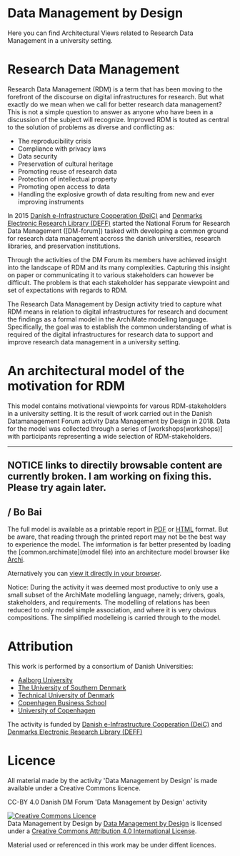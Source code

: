 # Data Management by Design

Here you can find Architectural Views related to Research Data Management in a university setting.

# Research Data Management
Research Data Management (RDM) is a term that has been moving to the forefront of the discourse on digital infrastructures for research. But what exactly do we mean when we call for better research data management? This is not a simple question to answer as anyone who have been in a discussion of the subject will recognize. Improved RDM is touted as central to the solution of problems as diverse and conflicting as:

 - The reproducibility crisis
 - Compliance with privacy laws
 - Data security
 - Preservation of cultural heritage
 - Promoting reuse of research data
 - Protection of intellectual property
 - Promoting open access to data
 - Handling the explosive growth of data resulting from new and ever improving instruments

In 2015 [Danish e-Infrastructure Cooperation (DeiC)](https://www.deic.dk/en ) and [Denmarks Electronic Research Library (DEFF)](https://www.deff.dk/english/) started the National Forum for Research Data Management ([DM-forum]) tasked with developing a common ground for research data management accross the danish universities, research libraries, and preservation institutions. 

Through the activities of the DM Forum its members have achieved insight into the landscape of RDM and its many complexities. Capturing this insight on paper or communicating it to various stakeholders can however be difficult. The problem is that each stakeholder has sepparate viewpoint and set of expectations with regards to RDM.

The Research Data Management by Design activity tried to capture what RDM means in relation to digital infrastructures for research and document the findings as a formal model in the ArchiMate modelling language. Specifically, the goal was to establish the common understanding of what is required of the digital infrastructures for research data to support and improve research data management in a university setting.

# An architectural  model of the motivation for RDM
This model contains motivational viewpoints for varous RDM-stakeholders in a university setting. It is the result of work carried out in the Danish Datamanagement Forum activity Data Management by Design in 2018. Data for the model was collected through a series of [workshops(workshops)] with participants representing a wide selection of RDM-stakeholders. 

---
## NOTICE links to directily browsable content are currently broken. I am working on fixing this. Please try again later.  
 / Bo Bai  
---

The full model is available as a printable report in
[PDF](exported/common.pdf) or 
[HTML](https://cdn.rawgit.com/Data-Management-by-Design/DMbD/7998b0bf/common/exported/common.html) format. 
But be aware, that reading through the printed report may not be the best way to experience the model. The imformation is far better presented by loading the [common.archimate](model file) into an architecture model browser like [Archi](https://www.archimatetool.com/).

Aternatively you can [view it directly in your browser](https://cdn.rawgit.com/Data-Management-by-Design/DMbD/7998b0bf/common/html/index.html).  

Notice: During the activity it was deemed most productive to only use a small subset of the ArchiMate modelling language, namely; drivers, goals, stakeholders, and requirements. The modelling of relations has been reduced to only model simple association, and where it is very obvious compositions. The simplified modelleing is carried through to the model.

# Attribution

This work is performed by a consortium of Danish Universities:

* [Aalborg University](https://www.en.aau.dk/)
* [The University of Southern Denmark](https://www.sdu.dk/en/)
* [Technical University of Denmark](https://www.dtu.dk/english)
* [Copenhagen Business School](https://www.cbs.dk/en)
* [University of Copenhagen](https://www.ku.dk/english/)

The activity is funded by
[Danish e-Infrastructure Cooperation (DeiC)](https://www.deic.dk/en ) and
[Denmarks Electronic Research Library (DEFF)](https://www.deff.dk/english/)

# Licence 

All material made by the activity 'Data Management by Design' is made available under a Creative Commons licence.

CC-BY 4.0 Danish DM Forum 'Data Management by Design' activity

<a rel="license" href="http://creativecommons.org/licenses/by/4.0/"><img alt="Creative Commons Licence" style="border-width:0" src="https://i.creativecommons.org/l/by/4.0/88x31.png" /></a><br /><span xmlns:dct="http://purl.org/dc/terms/" property="dct:title">Data Management by Design</span> by <a xmlns:cc="http://creativecommons.org/ns#" href="https://github.com/Data-Management-by-Design/DMbD" property="cc:attributionName" rel="cc:attributionURL">Data Management by Design</a> is licensed under a <a rel="license" href="http://creativecommons.org/licenses/by/4.0/">Creative Commons Attribution 4.0 International License</a>.

Material used or referenced in this work may be under diffent licences.


